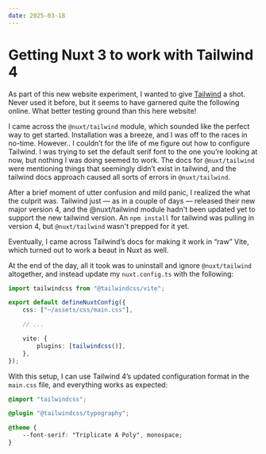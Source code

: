 ```yaml
---
date: 2025-03-18
---
```


# Getting Nuxt 3 to work with Tailwind 4

As part of this new website experiment, I wanted to give [Tailwind](http://tailwindcss.com) a shot. Never used it before, but it seems to have garnered quite the following online. What better testing ground than this here website!

I came across the `@nuxt/tailwind` module, which sounded like the perfect way to get started. Installation was a breeze, and I was off to the races in no-time. However.. I couldn’t for the life of me figure out how to configure Tailwind. I was trying to set the default serif font to the one you’re looking at now, but nothing I was doing seemed to work. The docs for `@nuxt/tailwind` were mentioning things that seemingly didn’t exist in tailwind, and the tailwind docs approach caused all sorts of errors in `@nuxt/tailwind`.

After a brief moment of utter confusion and mild panic, I realized the what the culprit was. Tailwind just — as in a couple of days — released their new major version 4, and the @nuxt/tailwind module hadn't been updated yet to support the new tailwind version. An `npm install` for tailwind was pulling in version 4, but `@nuxt/tailwind` wasn't prepped for it yet.

Eventually, I came across Tailwind’s docs for making it work in “raw” Vite, which turned out to work a beaut in Nuxt as well.

At the end of the day, all it took was to uninstall and ignore `@nuxt/tailwind` altogether, and instead update my `nuxt.config.ts` with the following:

```ts
import tailwindcss from "@tailwindcss/vite";

export default defineNuxtConfig({
	css: ["~/assets/css/main.css"],

	// ...

	vite: {
		plugins: [tailwindcss()],
	},
});
```

With this setup, I can use Tailwind 4’s updated configuration format in the `main.css` file, and everything works as expected:

```css
@import "tailwindcss";

@plugin "@tailwindcss/typography";

@theme {
	--font-serif: "Triplicate A Poly", monospace;
}
```
